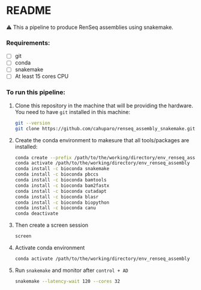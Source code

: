 # README

<aside>
⚠️ This a pipeline to produce RenSeq assemblies using snakemake.

</aside>

### Requirements:

- [ ]  git
- [ ]  conda
- [ ]  snakemake
- [ ]  At least 15 cores CPU

### To run this pipeline:

1. Clone this repository in the machine that will be providing the hardware. You need to have `git` installed in this machine:
    
    ```bash
    git --version
    git clone https://github.com/cahuparo/renseq_assembly_snakemake.git
    ```
    
2. Create the conda environment to makesure that all tools/packages are installed:
    
    ```bash
    conda create --prefix /path/to/the/working/directory/env_renseq_assembly
    conda activate /path/to/the/working/directory/env_renseq_assembly
    conda install -c bioconda snakemake
    conda install -c bioconda pbccs
    conda install -c bioconda bamtools
    conda install -c bioconda bam2fastx
    conda install -c bioconda cutadapt
    conda install -c bioconda blasr
    conda install -c bioconda biopython
    conda install -c bioconda canu
    conda deactivate
    ```
    
3. Then create a screen session
    
    ```bash
    screen
    ```
    
4. Activate conda environment
    
    ```bash
    conda activate /path/to/the/working/directory/env_renseq_assembly
    ```
    
5. Run `snakemake` and monitor after `control + AD`
    
    ```bash
    snakemake --latency-wait 120 --cores 32
    ```
    
